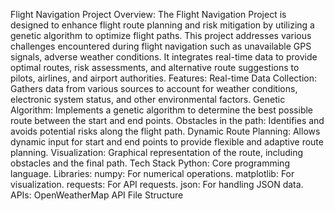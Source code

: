 Flight Navigation Project
Overview: 
The Flight Navigation Project is designed to enhance flight route planning and risk mitigation by utilizing a genetic algorithm to optimize flight paths. This project addresses various challenges encountered during flight navigation such as unavailable GPS signals, adverse weather conditions. It integrates real-time data to provide optimal routes, risk assessments, and alternative route suggestions to pilots, airlines, and airport authorities.
Features:
Real-time Data Collection: Gathers data from various sources to account for weather conditions, electronic system status, and other environmental factors.
Genetic Algorithm: Implements a genetic algorithm to determine the best possible route between the start and end points.
Obstacles in the path: Identifies and avoids potential risks along the flight path.
Dynamic Route Planning: Allows dynamic input for start and end points to provide flexible and adaptive route planning.
Visualization: Graphical representation of the route, including obstacles and the final path.
Tech Stack
Python: Core programming language.
Libraries:
numpy: For numerical operations.
matplotlib: For visualization.
requests: For API requests.
json: For handling JSON data.
APIs:
OpenWeatherMap API
File Structure
